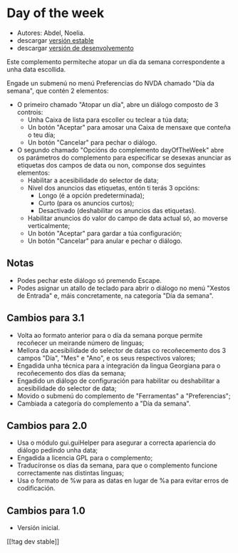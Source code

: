 # Day of the week #

*	 Autores: Abdel, Noelia.
*	 descargar [versión estable][1]
*	 descargar [versión de desenvolvemento][2]

Este complemento permíteche atopar un día da semana correspondente a unha
data escollida.

Engade un submenú no menú Preferencias do NVDA chamado "Día da semana", que
contén 2 elementos:


*	O primeiro chamado "Atopar un día", abre un diálogo composto de 3 controis:
	*	Unha Caixa de lista para escoller ou teclear a túa data;
	*	Un botón "Aceptar" para amosar una Caixa de mensaxe que conteña o teu día;
	*	Un botón "Cancelar" para pechar o diálogo.
*	O segundo chamado "Opcións do complemento dayOfTheWeek" abre os parámetros do complemento para especificar se desexas anunciar as etiquetas dos campos de data ou non, componse dos seguintes elementos:
	*	Habilitar a acesibilidade do selector de data;
	*	Nivel dos anuncios das etiquetas, entón ti terás 3 opcións:
		*	Longo (é a opción predeterminada);
		*	Curto (para os anuncios curtos);
		*	Desactivado (deshabilitar os anuncios das etiquetas).
	*	Habilitar anuncios do valor do campo de data actual só, ao moverse verticalmente;
	*	Un botón "Aceptar" para gardar a túa configuración;
	*	Un botón "Cancelar" para anular e pechar o diálogo.


## Notas ##

*	 Podes pechar este diálogo só premendo Escape.
*	 Podes asignar un atallo de teclado para abrir o diálogo no menú "Xestos
   de Entrada" e, máis concretamente, na categoría "Día da semana".

## Cambios para 3.1 ##

*	 Volta ao formato anterior para o día da semana porque permite recoñecer
   un meirande número de linguas;
*	 Mellora da acesibilidade do selector de datas co recoñecemento dos 3
   campos "Día", "Mes" e "Ano", e os seus respectivos valores;
*	 Engadida unha técnica para a integración da lingua Georgiana para o
   recoñecemento dos días da semana;
*	 Engadido un diálogo de configuración para habilitar ou deshabilitar a
   acesibilidade do selector de data;
*	 Movido o submenú do complemento de "Ferramentas" a "Preferencias";
*	 Cambiada a categoría do complemento a "Día da semana".

## Cambios para 2.0 ##

*	 Usa o módulo gui.guiHelper para asegurar a correcta apariencia do diálogo
   pedindo unha data;
*	 Engadida a licencia GPL para o complemento;
*	 Traducíronse os días da semana, para que o complemento funcione
   correctamente nas distintas linguas;
*	 Usa o formato de %w para as datas en lugar de %a para evitar erros de
   codificación.

## Cambios para 1.0 ##

*	 Versión inicial.

[[!tag dev stable]]

[1]: https://addons.nvda-project.org/files/get.php?file=dw

[2]: https://addons.nvda-project.org/files/get.php?file=dw-dev
